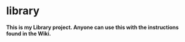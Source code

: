 # library
**This is my Library project. Anyone can use this with the instructions found in the Wiki.**
